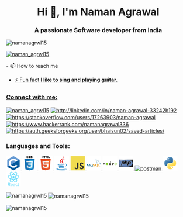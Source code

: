 <h1 align="center">Hi 👋, I'm Naman Agrawal</h1>
<h3 align="center">A passionate Software developer from India</h3>

<p align="left"> <img src="https://komarev.com/ghpvc/?username=namanagrwl15&label=Profile%20views&color=0e75b6&style=flat" alt="namanagrwl15" /> </p>

<p align="left"> <a href="https://twitter.com/naman_agrwl15" target="blank"><img src="https://img.shields.io/twitter/follow/naman_agrwl15?logo=twitter&style=for-the-badge" alt="naman_agrwl15" /></a> </p>
<!-- <img src = "Desktop"  /> -->
- 📫 How to reach me <a href = "namanagrawal336@gmail.com"/>

- ⚡ Fun fact **I like to sing and playing guitar.**

<h3 align="left">Connect with me:</h3>
<p align="left">
<a href="https://twitter.com/naman_agrwl15" target="blank"><img align="center" src="https://raw.githubusercontent.com/rahuldkjain/github-profile-readme-generator/master/src/images/icons/Social/twitter.svg" alt="naman_agrwl15" height="30" width="40" /></a>
<a href="https://linkedin.com/in/http://linkedin.com/in/naman-agrawal-33242b192" target="blank"><img align="center" src="https://raw.githubusercontent.com/rahuldkjain/github-profile-readme-generator/master/src/images/icons/Social/linked-in-alt.svg" alt="http://linkedin.com/in/naman-agrawal-33242b192" height="30" width="40" /></a>
<a href="https://stackoverflow.com/users/https://stackoverflow.com/users/17263903/naman-agrawal" target="blank"><img align="center" src="https://raw.githubusercontent.com/rahuldkjain/github-profile-readme-generator/master/src/images/icons/Social/stack-overflow.svg" alt="https://stackoverflow.com/users/17263903/naman-agrawal" height="30" width="40" /></a>
<a href="https://www.hackerrank.com/https://www.hackerrank.com/namanagrawal336" target="blank"><img align="center" src="https://raw.githubusercontent.com/rahuldkjain/github-profile-readme-generator/master/src/images/icons/Social/hackerrank.svg" alt="https://www.hackerrank.com/namanagrawal336" height="30" width="40" /></a>
<a href="https://auth.geeksforgeeks.org/user/https://auth.geeksforgeeks.org/user/bhaisun02/saved-articles/" target="blank"><img align="center" src="https://raw.githubusercontent.com/rahuldkjain/github-profile-readme-generator/master/src/images/icons/Social/geeks-for-geeks.svg" alt="https://auth.geeksforgeeks.org/user/bhaisun02/saved-articles/" height="30" width="40" /></a>
</p>

<h3 align="left">Languages and Tools:</h3>
<p align="left"> <a href="https://www.cprogramming.com/" target="_blank"> <img src="https://raw.githubusercontent.com/devicons/devicon/master/icons/c/c-original.svg" alt="c" width="40" height="40"/> </a> <a href="https://www.w3schools.com/css/" target="_blank"> <img src="https://raw.githubusercontent.com/devicons/devicon/master/icons/css3/css3-original-wordmark.svg" alt="css3" width="40" height="40"/> </a> <a href="https://www.w3.org/html/" target="_blank"> <img src="https://raw.githubusercontent.com/devicons/devicon/master/icons/html5/html5-original-wordmark.svg" alt="html5" width="40" height="40"/> </a> <a href="https://www.java.com" target="_blank"> <img src="https://raw.githubusercontent.com/devicons/devicon/master/icons/java/java-original.svg" alt="java" width="40" height="40"/> </a> <a href="https://developer.mozilla.org/en-US/docs/Web/JavaScript" target="_blank"> <img src="https://raw.githubusercontent.com/devicons/devicon/master/icons/javascript/javascript-original.svg" alt="javascript" width="40" height="40"/> </a> <a href="https://www.mysql.com/" target="_blank"> <img src="https://raw.githubusercontent.com/devicons/devicon/master/icons/mysql/mysql-original-wordmark.svg" alt="mysql" width="40" height="40"/> </a> <a href="https://nodejs.org" target="_blank"> <img src="https://raw.githubusercontent.com/devicons/devicon/master/icons/nodejs/nodejs-original-wordmark.svg" alt="nodejs" width="40" height="40"/> </a> <a href="https://www.php.net" target="_blank"> <img src="https://raw.githubusercontent.com/devicons/devicon/master/icons/php/php-original.svg" alt="php" width="40" height="40"/> </a> <a href="https://postman.com" target="_blank"> <img src="https://www.vectorlogo.zone/logos/getpostman/getpostman-icon.svg" alt="postman" width="40" height="40"/> </a> <a href="https://www.python.org" target="_blank"> <img src="https://raw.githubusercontent.com/devicons/devicon/master/icons/python/python-original.svg" alt="python" width="40" height="40"/> </a> <a href="https://reactjs.org/" target="_blank"> <img src="https://raw.githubusercontent.com/devicons/devicon/master/icons/react/react-original-wordmark.svg" alt="react" width="40" height="40"/> </a> </p>

<p><img align="left" src="https://github-readme-stats.vercel.app/api/top-langs?username=namanagrwl15&show_icons=true&locale=en&layout=compact" alt="namanagrwl15" /></p>

<p>&nbsp;<img align="center" src="https://github-readme-stats.vercel.app/api?username=namanagrwl15&show_icons=true&locale=en" alt="namanagrwl15" /></p>

<p><img align="center" src="https://github-readme-streak-stats.herokuapp.com/?user=namanagrwl15&" alt="namanagrwl15" /></p>
